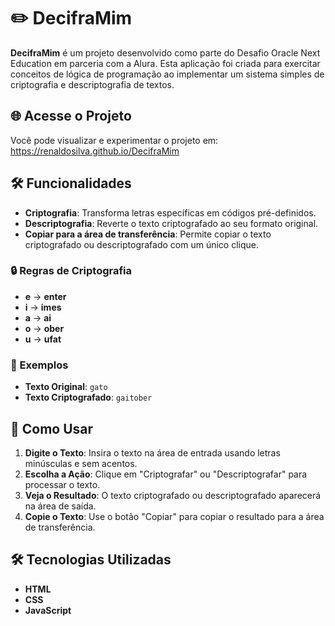 # ✏️ DecifraMim

**DecifraMim** é um projeto desenvolvido como parte do Desafio Oracle Next Education em parceria com a Alura. Esta aplicação foi criada para exercitar conceitos de lógica de programação ao implementar um sistema simples de criptografia e descriptografia de textos.

## 🌐 Acesse o Projeto

Você pode visualizar e experimentar o projeto em: https://renaldosilva.github.io/DecifraMim

## 🛠 Funcionalidades

- **Criptografia**: Transforma letras específicas em códigos pré-definidos.
- **Descriptografia**: Reverte o texto criptografado ao seu formato original.
- **Copiar para a área de transferência**: Permite copiar o texto criptografado ou descriptografado com um único clique.

### 🔒 Regras de Criptografia

- **e** → **enter**
- **i** → **imes**
- **a** → **ai**
- **o** → **ober**
- **u** → **ufat**

### 📝 Exemplos

- **Texto Original**: `gato`
- **Texto Criptografado**: `gaitober`

## 🚀 Como Usar

1. **Digite o Texto**: Insira o texto na área de entrada usando letras minúsculas e sem acentos.
2. **Escolha a Ação**: Clique em "Criptografar" ou "Descriptografar" para processar o texto.
3. **Veja o Resultado**: O texto criptografado ou descriptografado aparecerá na área de saída.
4. **Copie o Texto**: Use o botão "Copiar" para copiar o resultado para a área de transferência.

## 🛠 Tecnologias Utilizadas

- **HTML**
- **CSS**
- **JavaScript**
